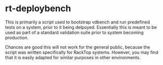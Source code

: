 rt-deploybench
==============

This is primarily a script used to bootstrap vdbench and run predefined tests on a system, prior to it being delpoyed. Essentially this is meant to be used as part of a standard validation suite prior to system becoming production.

Chances are good this will not work for the general public, because the script was written specifically for RackTop systems. However, you may find that it is easily adapted for similar purposes in other environments.

